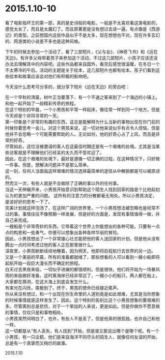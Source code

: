 2015.1.10-10
=============

看了电影指环王的第一部，真的是史诗般的电影。一般是不太喜欢看这类电影的，感觉太长了，而且是太魔幻了。而且原著更是没有想过去读一遍，有点像是《西游记》的类型。之前想国内这些作品似乎不是太多，现在想想也不对，现在许多玄幻的、网游类的小说差不多也是这种风格。

下午的时候去参加一个活动了，看了三部短片，《父与女》、《神奇飞书》和《远在天边》。有许多父母带着孩子来参加这个活动，不过这几部短片，小孩子应该还没办法去理解其中的内容吧。这些作品都来自国外，看完后感觉很温暖，在冬日一个不太寒冷的午后。活动的主题是关于绘本，这几部短片也都有绘本。孩子们看到这些绘本和故事应该会对他们有积极的影响吧。

今天没什么思考可分享的，就分享下短片《远在天边》的旁白吧：

在一个早秋的清晨，树叶正当要落下，有一个不速之客来到了一个海边的小镇上。和他一起开始了一段精彩传奇的旅程。  
在这个特别的早晨，一个小男孩和平常一样起床，像往常一样到同一个地方。但是今天却是个非同寻常的一天。  
第一印象是个非常的有趣的东西，这总是能解释为什么当新的事物出现在你门前的时候你要思考一会儿。对这个男孩来说，这一切对他来说似乎有点令人烦恼，但是他并不会忽略一个可能需要帮助的人。无论如何，他的好奇心占了上风，而且是非常的好奇。  
尽管如此，这位没被邀请的客人在这最佳时期还是有一个艰难的处境。尤其是当某些访客就是不理解他们已经呆的太久而不受欢迎了。  
因此，在这个艰难的处境下，最好是遵循一切正确的过程。在这种情况下，只好做一件事。但是，想解决问题并不是那么简单。  
这一刻，任何人当面临这样艰难的情况选择最简单的途径从中解脱都是可以被原谅的。  
然而又一次，有些人就是不会做除了正确的事以外的任何事。  
当这一天伸展开来，小男孩开始意识到帮助这个陌生人找到回家的路是个比他起初认为的更加严重的问题。 
这所有的注意力的分散都毫无用处。所以小男孩决定，是该好好的思考一下了。  
完美计划就这样泡汤了，在这样广阔的世界里，一个小男孩想法被忽略也是经常不过的事。事情往往不像预期一样发展，但是好的方面是，发现有事情值得一做，并自己来完成。  
一艘船是个非常奇妙的东西，它带着这个世界上你能想出的各种可能。只要有一点点的构思和一些勇气，你便可以想象出各种各样华丽的冒险。  
因此，小男孩想出了一个非常雄心壮志能把他的客人送回家的计划。但是他从没有腾出一点时间考虑过他的客人正在那里做什么。  
深夜里，小男孩断断续续地睡着，因为明天，他即将启程航行去世界的另一边。  
又是一个美丽的早晨，所有的准备都就绪了，那些想看的人可以看到一艘小船即将起航开始一段巨大漫长而不确定的旅程。  
白天过去黑夜来临，一切似乎进展的都很顺利。但是很快，他们将开始为一场暴风雨的来临做好准备。这时离海岸已经非常远了，一艘小小的船只，两人都在船上，大家都在猜测，在这大海上到底会发生什么。  
有束光在闪烁，南极到了。终于，男孩的使命已经接近尾声。  
你从来没有想过，和一个出现在你生命里的人道别竟是如此艰难，尤其是当你想象的时候事情就是这样发生了。因此，这个特别的告别比这个小男孩想象的要艰难的多。尽管离别总是悲伤，对于一个笨拙的人来说，更是如此。但是你做你不愿意做的事情，仅仅只是和事物相处。  
小男孩突然间明白了，也许，有些人不是丢了，但是他真的很孤独，也许自己和他一样。  
这一切都是从“有人丢失，有人找到”开始，但是谁又能说出哪个是哪个呢。有一个小男孩，有一只企鹅，他们是来自海洋不同尽头的陌生人，就像任何友谊的开始，总是有一个真挚而又绚烂的故事。 

2015.1.10